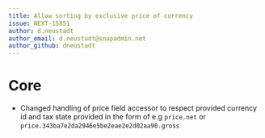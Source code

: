 ```yaml
---
title: Allow sorting by exclusive price of currency
issue: NEXT-15851
author: d.neustadt
author_email: d.neustadt@snapadmin.net 
author_github: dneustadt
---
```

# Core
* Changed handling of price field accessor to respect provided currency id and tax state provided in the form of e.g `price.net` or `price.343ba7e2da2946e5be2eae2e2d02aa90.gross`
